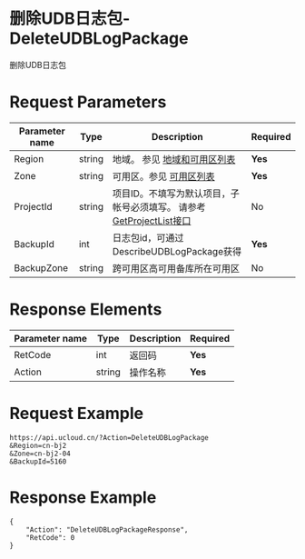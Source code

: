 # 删除UDB日志包-DeleteUDBLogPackage

删除UDB日志包

# Request Parameters
|Parameter name|Type|Description|Required|
|---|---|---|---|
|Region|string|地域。 参见 [地域和可用区列表](../summary/regionlist.html)|**Yes**|
|Zone|string|可用区。参见 [可用区列表](../summary/regionlist.html)|**Yes**|
|ProjectId|string|项目ID。不填写为默认项目，子帐号必须填写。 请参考[GetProjectList接口](../summary/get_project_list.html)|No|
|BackupId|int|日志包id，可通过DescribeUDBLogPackage获得|**Yes**|
|BackupZone|string|跨可用区高可用备库所在可用区|No|

# Response Elements
|Parameter name|Type|Description|Required|
|---|---|---|---|
|RetCode|int|返回码|**Yes**|
|Action|string|操作名称|**Yes**|

# Request Example
```
https://api.ucloud.cn/?Action=DeleteUDBLogPackage
&Region=cn-bj2
&Zone=cn-bj2-04
&BackupId=5160
```

# Response Example
```
{
    "Action": "DeleteUDBLogPackageResponse", 
    "RetCode": 0
}
```

